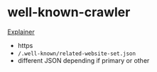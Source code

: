 # well-known-crawler

[Explainer](https://github.com/GoogleChrome/related-website-sets)
- https
- `/.well-known/related-website-set.json`
- different JSON depending if primary or other



